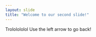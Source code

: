 ```yaml
---
layout: slide
title: "Welcome to our second slide!"
---
```

Trololololol
Use the left arrow to go back!
